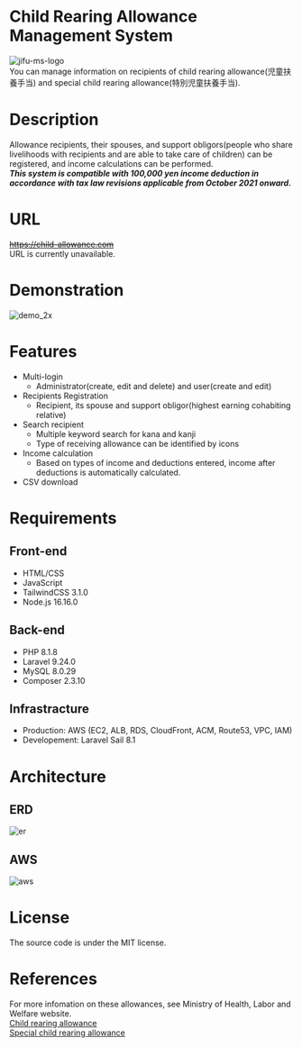 # Child Rearing Allowance Management System
![jifu-ms-logo](https://user-images.githubusercontent.com/101188604/184539984-0cfaaa1b-2b2b-486c-a736-f72c357ac96c.png)  
You can manage information on recipients of child rearing allowance(児童扶養手当) and special child rearing allowance(特別児童扶養手当).  

# Description
Allowance recipients, their spouses, and support obligors(people who share livelihoods with recipients and are able to take care of children) can be registered, and income calculations can be performed.  
***This system is compatible with 100,000 yen income deduction in accordance with tax law revisions applicable from October 2021 onward.***  

# URL
~~https://child-allowance.com~~  
URL is currently unavailable.

# Demonstration
![demo_2x](https://user-images.githubusercontent.com/101188604/198323232-709a573f-486a-4673-aa16-4443f6ed7942.gif)

# Features
- Multi-login
    - Administrator(create, edit and delete) and user(create and edit)
- Recipients Registration
    - Recipient, its spouse and support obligor(highest earning cohabiting relative)
- Search recipient
    - Multiple keyword search for kana and kanji
    - Type of receiving allowance can be identified by icons
- Income calculation
    - Based on types of income and deductions entered, income after deductions is automatically calculated.
- CSV download

# Requirements
## Front-end
- HTML/CSS
- JavaScript
- TailwindCSS 3.1.0
- Node.js 16.16.0

## Back-end
- PHP 8.1.8
- Laravel 9.24.0
- MySQL 8.0.29
- Composer 2.3.10

## Infrastracture
- Production: AWS (EC2, ALB, RDS, CloudFront, ACM, Route53, VPC, IAM)
- Developement: Laravel Sail 8.1

# Architecture
## ERD
![er](https://user-images.githubusercontent.com/101188604/191507123-e7cd969e-827f-41d0-97ac-570bbd46b8af.png)
## AWS
![aws](https://user-images.githubusercontent.com/101188604/188660011-a446ed8e-b77e-43d6-b9f9-8e7a292625fa.png)

# License
The source code is under the MIT license.

# References
For more infomation on these allowances, see Ministry of Health, Labor and Welfare website.  
[Child rearing allowance](https://www.mhlw.go.jp/bunya/kodomo/osirase/100526-1.html)  
[Special child rearing allowance](https://www.mhlw.go.jp/bunya/shougaihoken/jidou/huyou.html) 